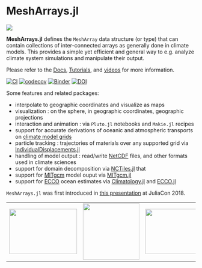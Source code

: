 # MeshArrays.jl

[![](https://img.shields.io/badge/documentation-blue.svg)](https://juliaclimate.github.io/MeshArrays.jl/dev)

**MeshArrays.jl** defines the `MeshArray` data structure (or type) that can contain collections of inter-connected arrays as generally done in climate models. This provides a simple yet efficient and general way to e.g. analyze climate system simulations and manipulate their output.

Please refer to the [Docs](https://juliaclimate.github.io/MeshArrays.jl/dev/), [Tutorials](https://juliaclimate.github.io/MeshArrays.jl/dev/tutorials/), and [videos](https://juliaclimate.github.io/MeshArrays.jl/dev/videos/) for more information.

[![CI](https://github.com/juliaclimate/MeshArrays.jl/actions/workflows/ci.yml/badge.svg)](https://github.com/juliaclimate/MeshArrays.jl/actions/workflows/ci.yml)
[![codecov](https://codecov.io/gh/juliaclimate/MeshArrays.jl/branch/master/graph/badge.svg)](https://codecov.io/gh/juliaclimate/MeshArrays.jl)
[![Binder](https://mybinder.org/badge_logo.svg)](https://mybinder.org/v2/gh/JuliaClimate/MeshArrays.jl/master)
[![DOI](https://zenodo.org/badge/143987632.svg)](https://zenodo.org/badge/latestdoi/143987632)

Some features and related packages:

- interpolate to geographic coordinates and visualize as maps
- visualization : on the sphere, in geographic coordinates, geographic projections
- interaction and animation : via `Pluto.jl` notebooks and `Makie.jl` recipes
- support for accurate derivations of oceanic and atmospheric transports on [climate model grids](https://en.wikipedia.org/wiki/Arakawa_grids)
- particle tracking : trajectories of materials over any supported grid via [IndividualDisplacements.jl](https://github.com/JuliaClimate/IndividualDisplacements.jl)
- handling of model output : read/write [NetCDF](https://en.wikipedia.org/wiki/NetCDF) files, and other formats used in climate sciences
- support for domain decomposition via [NCTiles.jl](https://gaelforget.github.io/NCTiles.jl/stable/) that 
- support for [MITgcm](https://mitgcm.readthedocs.io/en/latest/) model ouput via [MITgcm.jl](https://github.com/gaelforget/MITgcm.jl)
- support for [ECCO](https://doi.org/10.5194/gmd-8-3071-2015) ocean estimates via [Climatology.jl](https://github.com/juliaocean/Climatology.jl) and [ECCO.jl](https://github.com/gaelforget/ECCO.jl)

`MeshArrays.jl` was first introduced in [this presentation](https://youtu.be/RDxAy_zSUvg) at JuliaCon 2018.

| | | |
|:-------------------------------------:|:-------------------------------------:|:-------------------------------------:|
| <img src="https://user-images.githubusercontent.com/20276764/144332405-ed8d163f-04b9-408a-8fd0-08d91e9be91b.png" width="180" height="120"> | <img src="https://user-images.githubusercontent.com/20276764/144878637-1412679c-f1e6-4491-a8f1-43d729aa224d.png" width="150" height="150"> | <img src="https://user-images.githubusercontent.com/20276764/215533819-d0fe6709-6040-4a71-ad50-cfd5c43e6030.png" width="140" height="120">


